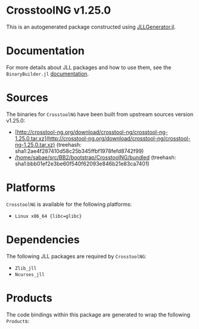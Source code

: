 # CrosstoolNG v1.25.0
This is an autogenerated package constructed using [JLLGenerator.jl](https://github.com/JuliaPackaging/BinaryBuilder2.jl/tree/main/JLLGenerator.jl).

# Documentation
For more details about JLL packages and how to use them, see the `BinaryBuilder.jl` [documentation](https://docs.binarybuilder.org/stable/jll/).

# Sources
The binaries for `CrosstoolNG` have been built from upstream sources version v1.25.0:

 - [http://crosstool-ng.org/download/crosstool-ng/crosstool-ng-1.25.0.tar.xz](http://crosstool-ng.org/download/crosstool-ng/crosstool-ng-1.25.0.tar.xz) (treehash: sha1:2ae4f287410d58c25b345ffbf1978fefd8742f99)
 - [/home/sabae/src/BB2/bootstrap/CrosstoolNG/bundled](/home/sabae/src/BB2/bootstrap/CrosstoolNG/bundled) (treehash: sha1:bbb01ef2e3be60f540f62093e846b21e83ca7401)
# Platforms

`CrosstoolNG` is available for the following platforms:

 - `Linux x86_64 {libc=glibc}`
# Dependencies
The following JLL packages are required by `CrosstoolNG`:

 - `Zlib_jll`
 - `Ncurses_jll`
# Products

The code bindings within this package are generated to wrap the following `Product`s:
<TODO>

